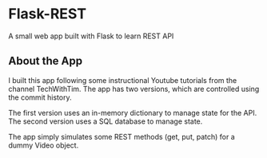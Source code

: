 # Flask-REST
A small web app built with Flask to learn REST API

## About the App
I built this app following some instructional Youtube tutorials from the channel TechWithTim.
The app has two versions, which are controlled using the commit history.

The first version uses an in-memory dictionary to manage state for the API.
The second version uses a SQL database to manage state.

The app simply simulates some REST methods (get, put, patch) for a dummy Video object.
